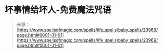 <!--yml

category: 未分类

date: 2024-06-12 19:09:32

-->

# 坏事情给坏人-免费魔法咒语

> 来源：[https://www.spellsofmagic.com/spells/life_spells/baby_spells/23969/page.html#0001-01-01](https://www.spellsofmagic.com/spells/life_spells/baby_spells/23969/page.html#0001-01-01)

